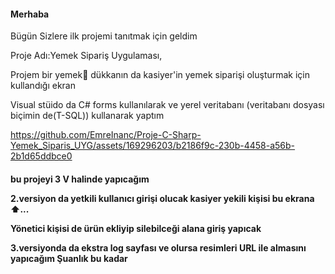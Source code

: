 <h4>
  Merhaba </h4>
  Bügün Sizlere ilk projemi tanıtmak için geldim 
  <p>Proje Adı:Yemek Sipariş Uygulaması,</p>
   </p>Projem bir yemek🍔 dükkanın da kasiyer'in yemek siparişi oluşturmak için  kullandığı ekran </p>
   <p>Visual stüido da C# forms kullanılarak ve yerel veritabanı (veritabanı dosyası biçimin de(T-SQL)) kullanarak yaptım </p>




https://github.com/EmreInanc/Proje-C-Sharp-Yemek_Siparis_UYG/assets/169296203/b2186f9c-230b-4458-a56b-2b1d65ddbce0


<h4>
  <p>
    bu projeyi 3 V halinde yapıcağım
    <p> 2.versiyon da yetkili kullanıcı girişi olucak kasiyer yekili kişisi bu ekrana ⬆︎...</p>
    <p> Yönetici kişisi de ürün ekliyip silebilceği alana giriş yapıcak</p>
    <p> 3.versiyonda da ekstra log sayfası ve olursa resimleri URL ile almasını yapıcağım
    Şuanlık bu kadar</p>
  </p>
</h4>
